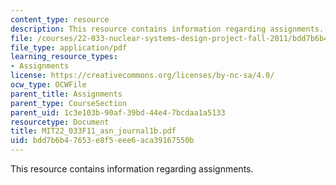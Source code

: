```yaml
---
content_type: resource
description: This resource contains information regarding assignments.
file: /courses/22-033-nuclear-systems-design-project-fall-2011/bdd7b6b47653e8f5eee6aca39167550b_MIT22_033F11_asn_journal1b.pdf
file_type: application/pdf
learning_resource_types:
- Assignments
license: https://creativecommons.org/licenses/by-nc-sa/4.0/
ocw_type: OCWFile
parent_title: Assignments
parent_type: CourseSection
parent_uid: 1c3e103b-90af-39bd-44e4-7bcdaa1a5133
resourcetype: Document
title: MIT22_033F11_asn_journal1b.pdf
uid: bdd7b6b4-7653-e8f5-eee6-aca39167550b
---
```

This resource contains information regarding assignments.